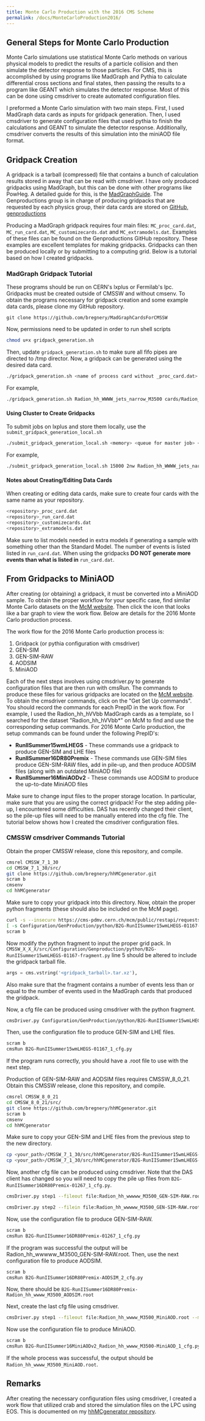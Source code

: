 ```yaml
---
title: Monte Carlo Production with the 2016 CMS Scheme
permalink: /docs/MonteCarloProduction2016/
---
```


## General Steps for Monte Carlo Production

Monte Carlo simulations use statistical Monte Carlo methods on various physical models to predict the results of 
a particle collision and then simulate the detector response to those particles. For CMS, this is accomplished by
using programs like MadGraph and Pythia to calculate differential cross sections and final states, then passing the 
results to a program like GEANT which simulates the detector response. Most of this can be done using cmsdriver to 
create automated configuration files.

I preformed a Monte Carlo simulation with two main steps. First, I used MadGraph data cards as inputs for gridpack 
generation. Then, I used cmsdriver to generate configuration files that used pythia to finish the calculations and
GEANT to simulate the detector response. Additionally, cmsdriver converts the results of this simulation into the 
miniAOD file format.

## Gridpack Creation

A gridpack is a tarball (compressed) file that contains a bunch of calculation results stored in away that can be 
read with cmsdriver. I have only produced gridpacks using MadGraph, but this can be done with other programs like 
PowHeg. A detailed guide for this, is the [MadGraphGuide](https://twiki.cern.ch/twiki/bin/viewauth/CMS/QuickGuideMadGraph5aMCatNLO). 
The Genproductions group is in charge of producing gridpacks that are requested by each physics group, their data 
cards are stored on [GitHub, genproductions](https://github.com/cms-sw/genproductions/tree/pre2017)

Producing a MadGraph gridpack requires four main files: ``MC_proc_card.dat``, ``MC_run_card.dat``, ``MC_customizecards.dat`` 
and ``MC_extramodels.dat``. Examples of these files can be found on the Genproductions GitHub repository. These examples 
are excellent templates for making gridpacks. Gridpacks can then be produced locally or by submitting to a computing grid. 
Below is a tutorial based on how I created gridpacks.

### MadGraph Gridpack Tutorial

These programs should be run on CERN's lxplus or Fermilab's lpc. Gridpacks must be created outside of CMSSW and without 
cmsenv. To obtain the programs necessary for gridpack creation and some example data cards, please clone my GitHub
repository.

```git
git clone https://github.com/bregnery/MadGraphCardsForCMSSW
```

Now, permissions need to be updated in order to run shell scripts

```bash
chmod u+x gridpack_generation.sh
```

Then, update ``gridpack_generation.sh`` to make sure all fifo pipes are directed to /tmp director. Now, a gridpack can 
be generated using the desired data card.

```bash
./gridpack_generation.sh <name of process card without _proc_card.dat> <folder containing cards relative to current location>
```

For example,

```bash
./gridpack_generation.sh Radion_hh_WWWW_jets_narrow_M3500 cards/Radion_hh_WWWW_jets_narrow_M3500/
```

#### Using Cluster to Create Gridpacks

To submit jobs on lxplus and store them locally, use the ``submit_gridpack_generation_local.sh``

```bash
./submit_gridpack_generation_local.sh <memory> <queue for master job> <name of process card without _proc_card.dat> <folder containing cards relative to current location> <queue>
```

For example,

```bash
./submit_gridpack_generation_local.sh 15000 2nw Radion_hh_WWWW_jets_narrow_M3500 cards/Radion_hh_WWWW_jets_narrow_M3500/ 8nh
```

#### Notes about Creating/Editing Data Cards

When creating or editing data cards, make sure to create four cards with the same name as your repository.

```bash
<repository>_proc_card.dat
<repository>_run_card.dat
<repository>_customizecards.dat
<repository>_extramodels.dat
```

Make sure to list models needed in extra models if generating a sample with something other than the Standard Model. 
The number of events is listed listed in 
``run_card.dat``. When using the gridpacks **DO NOT generate more events than what is listed in** ``run_card.dat``.

## From Gridpacks to MiniAOD

After creating (or obtaining) a gridpack, it must be converted into a MiniAOD sample. To obtain the proper workflow for 
your specific case, find similar Monte Carlo datasets on the [McM website](https://cms-pdmv.cern.ch/mcm/). Then click the 
icon that looks like a bar graph to view the work flow. Below are details for the 2016 Monte Carlo production process.

The work flow for the 2016 Monte Carlo production process is:
1. Gridpack (or pythia configuration with cmsdriver)
2. GEN-SIM
3. GEN-SIM-RAW
4. AODSIM
5. MiniAOD

Each of the next steps involves using cmsdriver.py to generate configuration files that are then run with cmsRun. The 
commands to produce these files for various gridpacks are located on the [McM website](https://cms-pdmv.cern.ch/mcm/). 
To obtain the cmsdriver commands, click on the "Get Set Up commands". You should record the commands for each PrepID in the 
work flow. For example, I used the Radion_hh_hVVbb MadGraph cards 
as a template, so I searched for the dataset "Radion_hh_hVVbb*" on McM to find and use the corresponding setup commands. For 
2016 Monte Carlo production, the setup commands can be found under the following PrepID's:

* **RunIISummer15wmLHEGS** - These commands use a gridpack to produce GEN-SIM and LHE files
* **RunIISummer16DR80Premix** - These commands use GEN-SIM files produce GEN-SIM-RAW files, add in pile-up, and then produce 
  AODSIM files (along with an outdated MiniAOD file)
* **RunIISummer16MiniAODv2** - These commands use AODSIM to produce the up-to-date MiniAOD files

Make sure to change input files to the proper storage location. In particular, make sure that you are using the correct gridpack! 
For the step adding pile-up, I encountered some difficulties. DAS has recently changed their client, so the pile-up files will 
need to be manually entered into the cfg file. The tutorial below shows how I created the cmsdriver configuration
files.

### CMSSW cmsdriver Commands Tutorial

Obtain the proper CMSSW release, clone this repository, and compile.

```bash
cmsrel CMSSW_7_1_30
cd CMSSW_7_1_30/src/
git clone https://github.com/bregnery/hhMCgenerator.git
scram b
cmsenv
cd hhMCgenerator
```

Make sure to copy your gridpack into this directory. Now, obtain the proper python fragments (these should also be included
on the McM page).

```bash
curl -s --insecure https://cms-pdmv.cern.ch/mcm/public/restapi/requests/get_fragment/B2G-RunIISummer15wmLHEGS-01167 --retry 2 --create-dirs -o Configuration/GenProduction/python/B2G-RunIISummer15wmLHEGS-01167-fragment.py 
[ -s Configuration/GenProduction/python/B2G-RunIISummer15wmLHEGS-01167-fragment.py ]
scram b
```

Now modify the python fragment to input the proper grid pack. In 
``CMSSW_X_X_X/src/Configuration/Genproduction/python/B2G-RunIISummer15wmLHEGS-01167-fragment.py`` line 5 should 
be altered to include the gridpack tarball file.

```python
args = cms.vstring('<gridpack_tarball>.tar.xz'),
```

Also make sure that the fragment contains a number of events less than or equal to the number of events used in the 
MadGraph cards that produced the gridpack.

Now, a cfg file can be produced using cmsdriver with the python fragment.

```bash
cmsDriver.py Configuration/GenProduction/python/B2G-RunIISummer15wmLHEGS-01167-fragment.py --fileout file:B2G-RunIISummer15wmLHEGS-01167.root --mc --eventcontent RAWSIM,LHE --customise SLHCUpgradeSimulations/Configuration/postLS1Customs.customisePostLS1,Configuration/DataProcessing/Utils.addMonitoring --datatier GEN-SIM,LHE --conditions MCRUN2_71_V1::All --beamspot Realistic50ns13TeVCollision --step LHE,GEN,SIM --magField 38T_PostLS1 --python_filename B2G-RunIISummer15wmLHEGS-01167_1_cfg.py --no_exec -n 97
```

Then, use the configuration file to produce GEN-SIM and LHE files.

```bash
scram b
cmsRun B2G-RunIISummer15wmLHEGS-01167_1_cfg.py
```

If the program runs correctly, you should have a .root file to use with the next step.


Production of GEN-SIM-RAW and AODSIM files requires CMSSW_8_0_21.
Obtain this CMSSW release, clone this repository, and compile.

```bash
cmsrel CMSSW_8_0_21
cd CMSSW_8_0_21/src/
git clone https://github.com/bregnery/hhMCgenerator.git
scram b
cmsenv
cd hhMCgenerator
```

Make sure to copy your GEN-SIM and LHE files from the previous step to the new directory.

```bash
cp <your_path>/CMSSW_7_1_30/src/hhMCgenerator/B2G-RunIISummer15wmLHEGS-01167_inLHE.root .
cp <your_path>/CMSSW_7_1_30/src/hhMCgenerator/B2G-RunIISummer15wmLHEGS-01167.root .
```

Now, another cfg file can be produced using cmsdriver. Note that the DAS client has changed so you will need to copy the pile up files from ``B2G-RunIISummer16DR80Premix-01267_1_cfg.py``.

```bash
cmsDriver.py step1 --fileout file:Radion_hh_wwwww_M3500_GEN-SIM-RAW.root  --pileup_input "dbs:/Neutrino_E-10_gun/RunIISpring15PrePremix-PUMoriond17_80X_mcRun2_asymptotic_2016_TrancheIV_v2-v2/GEN-SIM-DIGI-RAW" --mc --eventcontent PREMIXRAW --datatier GEN-SIM-RAW --conditions 80X_mcRun2_asymptotic_2016_TrancheIV_v6 --step DIGIPREMIX_S2,DATAMIX,L1,DIGI2RAW,HLT:@frozen2016 --nThreads 4 --datamix PreMix --era Run2_2016 --python_filename B2G-RunIISummer16DR80Premix-01267_1_cfg.py --no_exec --customise Configuration/DataProcessing/Utils.addMonitoring -n 97

cmsDriver.py step2 --filein file:Radion_hh_wwwww_M3500_GEN-SIM-RAW.root --fileout file:B2G-RunIISummer16DR80Premix-Radion_hh_wwww_M3500_AODSIM.root --mc --eventcontent AODSIM --runUnscheduled --datatier AODSIM --conditions 80X_mcRun2_asymptotic_2016_TrancheIV_v6 --step RAW2DIGI,RECO,EI --nThreads 4 --era Run2_2016 --python_filename B2G-RunIISummer16DR80Premix-AODSIM_2_cfg.py --no_exec --customise Configuration/DataProcessing/Utils.addMonitoring -n 97
```

Now, use the configuration file to produce GEN-SIM-RAW.

```bash
scram b
cmsRun B2G-RunIISummer16DR80Premix-01267_1_cfg.py
```

If the program was successful the output will be Radion_hh_wwwww_M3500_GEN-SIM-RAW.root. Then, use the next configuration file to produce AODSIM.

```bash
scram b
cmsRun B2G-RunIISummer16DR80Premix-AODSIM_2_cfg.py
```

Now, there should be ``B2G-RunIISummer16DR80Premix-Radion_hh_wwww_M3500_AODSIM.root``

Next, create the last cfg file using cmsdriver.

```bash
cmsDriver.py step1 --fileout file:Radion_hh_wwww_M3500_MiniAOD.root --mc --eventcontent MINIAODSIM --runUnscheduled --datatier MINIAODSIM --conditions 80X_mcRun2_asymptotic_2016_TrancheIV_v6 --step PAT --nThreads 4 --era Run2_2016 --python_filename B2G-RunIISummer16MiniAODv2_Radion_hh_wwww_M3500-MiniAOD_1_cfg.py --no_exec --customise Configuration/DataProcessing/Utils.addMonitoring -n 82
```

Now use the configuration file to produce MiniAOD.

```bash
scram b
cmsRun B2G-RunIISummer16MiniAODv2_Radion_hh_wwww_M3500-MiniAOD_1_cfg.py
```

If the whole process was successful, the output should be ``Radion_hh_wwww_M3500_MiniAOD.root``.

## Remarks

After creating the necessary configuration files using cmsdriver, I created a work flow that utilized crab and stored the simulation files
on the LPC using EOS. This is documented on my [hhMCgenerator repository](https://github.com/bregnery/hhMCgenerator).

